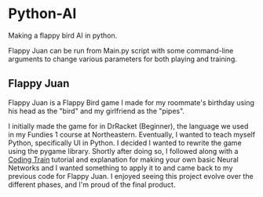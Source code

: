 # Python-AI
Making a flappy bird AI in python.

Flappy Juan can be run from Main.py script with some command-line arguments to change
various parameters for both playing and training.

## Flappy Juan
Flappy Juan is a Flappy Bird game I made for my roommate's birthday using his 
head as the "bird" and my girlfriend as the "pipes".

I initially made the game for in DrRacket (Beginner), the language we used in my
Fundies 1 course at Northeastern. Eventually, I wanted to teach myself Python,
specifically UI in Python. I decided I wanted to rewrite the game using the pygame 
library. Shortly after doing so, I followed along with a [Coding Train](https://www.youtube.com/watch?v=XJ7HLz9VYz0)
tutorial and explanation for making your own basic Neural Networks and I wanted something
to apply it to and came back to my previous code for Flappy Juan. I enjoyed seeing this
project evolve over the different phases, and I'm proud of the final product.